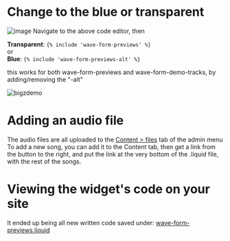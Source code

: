 # Change to the blue or transparent
![image](https://github.com/mattcar265/BigZCodeSnippets/assets/98040867/a3736462-94ce-498c-a0fb-13edaae94d6b)
Navigate to the above code editor, then  

**Transparent**: `{% include 'wave-form-previews' %}`  
or  
**Blue**: `{% include 'wave-form-previews-alt' %}`

this works for both wave-form-previews and wave-form-demo-tracks, by adding/removing the "-alt"

![bigzdemo](https://github.com/mattcar265/BigZCodeSnippets/assets/98040867/b682739e-ee89-4e54-aa3a-c29a36973650)


# Adding an audio file
The audio files are all uploaded to the [Content > files](https://admin.shopify.com/store/big-z-sounds/content/files?selectedView=all) tab of the admin menu
To add a new song, you can add it to the Content tab, then get a link from the button to the right, and put the link at the very bottom of the .liquid file, with the rest of the songs.

# Viewing the widget's code on your site
It ended up being all new written code saved under: [wave-form-previews.liquid](https://admin.shopify.com/store/big-z-sounds/themes/79137013832)
